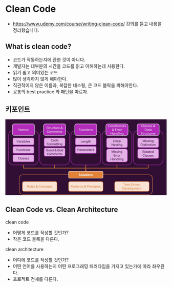 # Clean Code

* https://www.udemy.com/course/writing-clean-code/ 강의를 듣고 내용을 정리했습니다.



## What is clean code?

* 코드가 작동하는지에 관한 것이 아니다.
* 개발자는 대부분의 시간을 코드를 읽고 이해하는데 사용한다.
* 읽기 쉽고 의미있는 코드
* 많이 생각하지 않게 해야한다.
* 직관적이지 않은 이름과, 복잡한 네스틩, 큰 코드 블락을 피해야한다.
* 공통의 best practice 와 패턴을 따르자.



## 키포인트

![image-20210107170848830](./images/image-20210107170848830.png)



## Clean Code vs. Clean Architecture

clean code

* 어떻게 코드를 작성할 것인가?
* 작은 코드 블록을 다룬다.



clean architecture

* 어디에 코드를 작성할 것인가? 
* 어떤 언어를 사용하는지 어떤 프로그래밍 패러다임을 가지고 있는가에 따라 좌우된다.
* 프로젝트 전체를 다룬다.





















